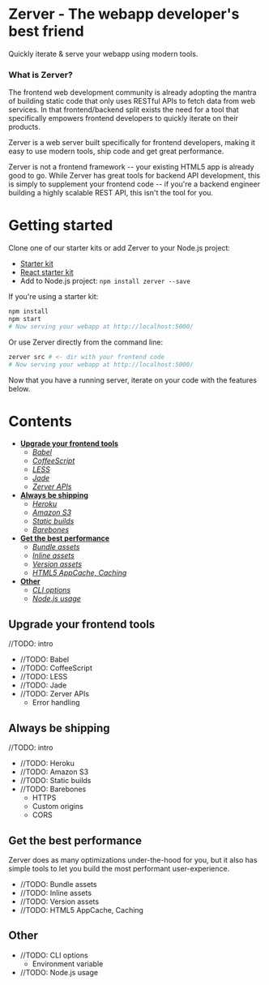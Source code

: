 Zerver - The webapp developer's best friend
===========================================

Quickly iterate & serve your webapp using modern tools.

### What is Zerver?

The frontend web development community is already adopting the mantra of building static code that only uses RESTful APIs to fetch data from web services. In that frontend/backend split exists the need for a tool that specifically empowers frontend developers to quickly iterate on their products.

Zerver is a web server built specifically for frontend developers, making it easy to use modern tools, ship code and get great performance.

Zerver is not a frontend framework -- your existing HTML5 app is already good to go. While Zerver has great tools for backend API development, this is simply to supplement your frontend code -- if you're a backend engineer building a highly scalable REST API, this isn't the tool for you.


# Getting started

Clone one of our starter kits or add Zerver to your Node.js project:

* [Starter kit](http://github.com/jairajs89/starter-kit)
* [React starter kit](http://github.com/jairajs89/starter-kit-react)
* Add to Node.js project: `npm install zerver --save`

If you're using a starter kit:

``` bash
npm install
npm start
# Now serving your webapp at http://localhost:5000/
```

Or use Zerver directly from the command line:

``` bash
zerver src # <- dir with your frontend code
# Now serving your webapp at http://localhost:5000/
```

Now that you have a running server, iterate on your code with the features below.


# Contents

* [**Upgrade your frontend tools**](#upgrade-your-frontend-tools)
    - [*Babel*](#babel)
    - [*CoffeeScript*](#coffeescript)
    - [*LESS*](#less)
    - [*Jade*](#jade)
    - [*Zerver APIs*](#zerver-apis)
* [**Always be shipping**](#always-be-shipping)
    - [*Heroku*](#heroku)
    - [*Amazon S3*](#amazon-s3)
    - [*Static builds*](#static-builds)
    - [*Barebones*](#barebones)
* [**Get the best performance**](#get-the-best-performance)
    - [*Bundle assets*](#bundle-assets)
    - [*Inline assets*](#inline-assets)
    - [*Version assets*](#version-assets)
    - [*HTML5 AppCache, Caching*](#html5-appcache-caching)
* [**Other**](#other)
    - [*CLI options*](#cli-options)
    - [*Node.js usage*](#nodejs-usage)


## Upgrade your frontend tools

//TODO: intro

* //TODO: Babel
* //TODO: CoffeeScript
* //TODO: LESS
* //TODO: Jade
* //TODO: Zerver APIs
    - Error handling


## Always be shipping

//TODO: intro

* //TODO: Heroku
* //TODO: Amazon S3
* //TODO: Static builds
* //TODO: Barebones
    - HTTPS
    - Custom origins
    - CORS


## Get the best performance

Zerver does as many optimizations under-the-hood for you, but it also has simple tools to let you build the most performant user-experience.

* //TODO: Bundle assets
* //TODO: Inline assets
* //TODO: Version assets
* //TODO: HTML5 AppCache, Caching


## Other

* //TODO: CLI options
    - Environment variable
* //TODO: Node.js usage
